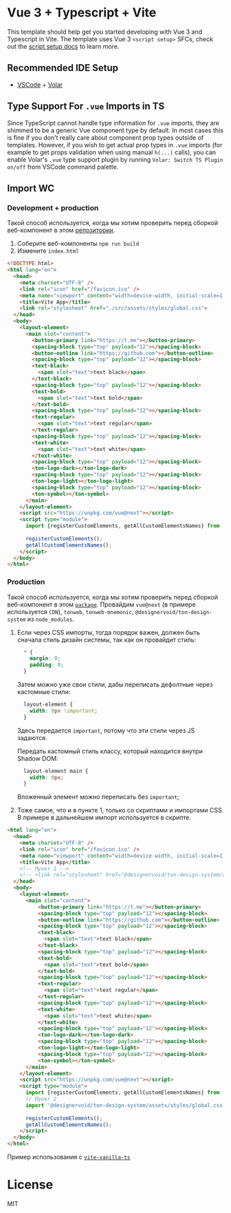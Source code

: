 # Vue 3 + Typescript + Vite

This template should help get you started developing with Vue 3 and Typescript in Vite. The template uses Vue 3 `<script setup>` SFCs, check out the [script setup docs](https://v3.vuejs.org/api/sfc-script-setup.html#sfc-script-setup) to learn more.

## Recommended IDE Setup

- [VSCode](https://code.visualstudio.com/) + [Volar](https://marketplace.visualstudio.com/items?itemName=johnsoncodehk.volar)

## Type Support For `.vue` Imports in TS

Since TypeScript cannot handle type information for `.vue` imports, they are shimmed to be a generic Vue component type by default. In most cases this is fine if you don't really care about component prop types outside of templates. However, if you wish to get actual prop types in `.vue` imports (for example to get props validation when using manual `h(...)` calls), you can enable Volar's `.vue` type support plugin by running `Volar: Switch TS Plugin on/off` from VSCode command palette.

## Import WC

### Development + production

Такой способ используется, когда мы хотим проверить перед сборкой веб-компонент в этом [репозитории](https://github.com/designervoid/ton-design-system).

1. Соберите веб-компоненты `npm run build`
2. Измените `index.html`

```html
<!DOCTYPE html>
<html lang="en">
  <head>
    <meta charset="UTF-8" />
    <link rel="icon" href="/favicon.ico" />
    <meta name="viewport" content="width=device-width, initial-scale=1.0" />
    <title>Vite App</title>
    <link rel="stylesheet" href="./src/assets/styles/global.css">
  </head>
  <body>
    <layout-element>
      <main slot="content">
        <button-primary link="https://t.me"></button-primary>
        <spacing-block type="top" payload="12"></spacing-block>
        <button-outline link="https://github.com"></button-outline>
        <spacing-block type="top" payload="12"></spacing-block>
        <text-black>
          <span slot="text">text black</span>
        </text-black>
        <spacing-block type="top" payload="12"></spacing-block>
        <text-bold>
          <span slot="text">text bold</span>
        </text-bold>
        <spacing-block type="top" payload="12"></spacing-block>
        <text-regular>
          <span slot="text">text regular</span>
        </text-regular>
        <spacing-block type="top" payload="12"></spacing-block>
        <text-white>
          <span slot="text">text white</span>
        </text-white>
        <spacing-block type="top" payload="12"></spacing-block>
        <ton-logo-dark></ton-logo-dark>
        <spacing-block type="top" payload="12"></spacing-block>
        <ton-logo-light></ton-logo-light>
        <spacing-block type="top" payload="12"></spacing-block>
        <ton-symbol></ton-symbol>
      </main>
    </layout-element>
    <script src="https://unpkg.com/vue@next"></script>
    <script type="module">
      import {registerCustomElements, getAllCustomElementsNames} from '/dist/index.es.js';
  
      registerCustomElements();
      getAllCustomElementsNames();
    </script>
  </body>
</html>
```


### Production

Такой способ используется, когда мы хотим проверить перед сборкой веб-компонент в этом [`package`](https://github.com/designervoid/ton-design-system/packages/1180696).
Провайдим `vue@next` (в примере используется `CDN`), `tonweb`, `tonweb-mnemonic`, `@designervoid/ton-design-system` из `node_modules`.

1. Если через CSS импорты, тогда порядок важен, должен быть сначала стиль дизайн системы, 
        так как он провайдит стиль:  

    ```css
      * { 
        margin: 0; 
        padding: 0;
      }
    ```

    Затем можно уже свои стили, дабы переписать дефолтные через кастомные стили:

    ```css
      layout-element {
        width: 0px !important;
      }
    ```

    Здесь передается `important`, потому что эти стили через JS задаются.

    Передать кастомный стиль классу, который находится внутри Shadow DOM:

    ```css
      layout-element main {
        width: 0px;
      }
    ```

    Вложенный элемент можно переписать без `important`;

2. Тоже самое, что и в пункте 1, только со скриптами и импортами CSS. В примере в дальнейшем импорт используется в скрипте.

```html
<html lang="en">
  <head>
    <meta charset="UTF-8" />
    <link rel="icon" href="/favicon.ico" />
    <meta name="viewport" content="width=device-width, initial-scale=1.0" />
    <title>Vite App</title>
    <!-- Пункт 1 -->
    <!-- <link rel="stylesheet" href="@designervoid/ton-design-system/assets/styles/global.css"> -->
  </head>
  <body>
    <layout-element>
      <main slot="content">
          <button-primary link="https://t.me"></button-primary>
          <spacing-block type="top" payload="12"></spacing-block>
          <button-outline link="https://github.com"></button-outline>
          <spacing-block type="top" payload="12"></spacing-block>
          <text-black>
            <span slot="text">text black</span>
          </text-black>
          <spacing-block type="top" payload="12"></spacing-block>
          <text-bold>
            <span slot="text">text bold</span>
          </text-bold>
          <spacing-block type="top" payload="12"></spacing-block>
          <text-regular>
            <span slot="text">text regular</span>
          </text-regular>
          <spacing-block type="top" payload="12"></spacing-block>
          <text-white>
            <span slot="text">text white</span>
          </text-white>
          <spacing-block type="top" payload="12"></spacing-block>
          <ton-logo-dark></ton-logo-dark>
          <spacing-block type="top" payload="12"></spacing-block>
          <ton-logo-light></ton-logo-light>
          <spacing-block type="top" payload="12"></spacing-block>
          <ton-symbol></ton-symbol>
      </main>
    </layout-element>
    <script src="https://unpkg.com/vue@next"></script>
    <script type="module">
      import {registerCustomElements, getAllCustomElementsNames} from '/dist/index.es.js';
      // Пункт 2
      import '@designervoid/ton-design-system/assets/styles/global.css';
  
      registerCustomElements();
      getAllCustomElementsNames();
    </script>
  </body>
</html>
```

Пример использования с [`vite-vanilla-ts`](https://github.com/designervoid/ton-design-system-vite-vanilla-ts)

# License

MIT